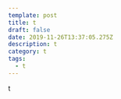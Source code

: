 ```yaml
---
template: post
title: t
draft: false
date: 2019-11-26T13:37:05.275Z
description: t
category: t
tags:
  - t
---
```

t
